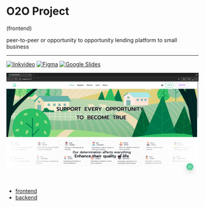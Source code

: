# O2O Project
(frontend)   

peer-to-peer or opportunity to opportunity lending platform to small business

---
[![linkvideo](https://img.shields.io/badge/Watch-Video-red?logo=youtube)](https://drive.google.com/file/d/1C7swNxf8N-4HyrCv2a0F_6uMcsaN_wze/view?usp=drive_link) [![Figma](https://img.shields.io/badge/Figma-Design-blue?logo=figma)](https://www.figma.com/design/1Ouaz0a9aK67HJkwLVG9yo/O2O-Project?node-id=0-1&t=ckgzmrYSVuBM0NFr-1) [![Google Slides](https://img.shields.io/badge/Google%20Slides-View-yellow?logo=google-slides)](https://docs.google.com/presentation/d/1Mw4H3YeN5LJ3taaX6SirsdnZJooFeSoH/edit?usp=sharing&ouid=102931685087250675197&rtpof=true&sd=true)  

![Screenshot](./src/assets/images/screenshot/Screenshot05.png)

- [frontend](https://github.com/chaithawat21/o2o-frontend)  
- [backend](https://github.com/chaithawat21/o2o-backend)  
